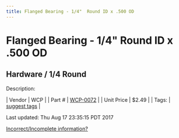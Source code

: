 ```yaml
---
title: Flanged Bearing - 1/4"  Round ID x .500 OD
---
```


# Flanged Bearing - 1/4"  Round ID x .500 OD
## Hardware / 1/4 Round
Description: 	 

| Vendor | WCP | 
| Part # | [WCP-0072](http://www.wcproducts.net/WCP-0072) | 
| Unit Price | $2.49 | 
| Tags: | [suggest tags](https://docs.google.com/forms/d/e/1FAIpQLSeWyY8v3RgOty-MyWmh9U0iivNYN_molChYyS-0U-o-kOAv_g/viewform) | 

Last updated: Thu Aug 17 23:35:15 PDT 2017

 [Incorrect/Incomplete information?](https://docs.google.com/forms/d/e/1FAIpQLSeWyY8v3RgOty-MyWmh9U0iivNYN_molChYyS-0U-o-kOAv_g/viewform)